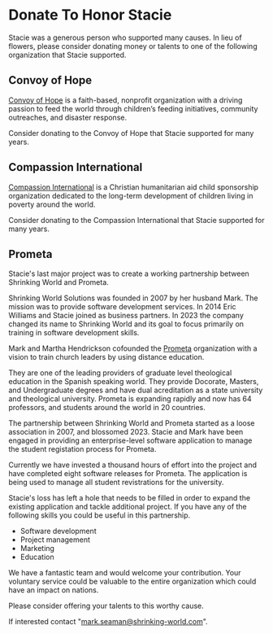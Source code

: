 # Donate To Honor Stacie

Stacie was a generous person who supported many causes. In lieu of flowers, please consider donating money or talents to one of the following organization that Stacie supported.


## Convoy of Hope

[Convoy of Hope](https://convoyofhope.org) is a faith-based, nonprofit organization with a driving passion to feed the world through children’s feeding initiatives, community outreaches, and disaster response.

Consider donating to the Convoy of Hope that Stacie supported for many years.


## Compassion International

[Compassion International](https://www.compassion.com) is a Christian humanitarian aid child sponsorship organization dedicated to the long-term development of children living in poverty around the world.

Consider donating to the Compassion International that Stacie supported for many years.


## Prometa

Stacie's last major project was to create a working partnership between Shrinking World and Prometa.

Shrinking World Solutions was founded in 2007 by her husband Mark.  The mission was to provide software development services.  In 2014 Eric Williams and Stacie joined as business partners.  In 2023 the company changed its name to Shrinking World and its goal to focus primarily on training in software development skills.

Mark and Martha Hendrickson cofounded the [Prometa](https://www.pro-meta.org/) organization with a vision to train church leaders by using distance education.  

They are one of the leading providers of graduate level theological education in the Spanish speaking world.
They provide Docorate, Masters, and Undergraduate degrees and have dual acreditation as a state university and theological university.
Prometa is expanding rapidly and now has 64 professors, and students around the world in 20 countries.

The partnership between Shrinking World and Prometa started as a loose association in 2007, and blossomed 2023.
Stacie and Mark have been engaged in providing an enterprise-level software application to manage the student registation process for Prometa.  

Currently we have invested a thousand hours of effort into the project and have completed eight software releases for Prometa.  The application is being used to manage all student revistrations for the university. 

Stacie's loss has left a hole that needs to be filled in order to expand the existing application and tackle additional project.
If you have any of the following skills you could be useful in this partnership.

- Software development
- Project management
- Marketing
- Education

We have a fantastic team and would welcome your contribution.  Your voluntary service could be valuable to the entire organization which could have an impact on nations.

Please consider offering your talents to this worthy cause.

If interested contact "mark.seaman@shrinking-world.com".

